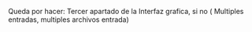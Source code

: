 Queda por hacer:
Tercer apartado de la Interfaz grafica,
si no ( Multiples entradas, multiples archivos entrada)

